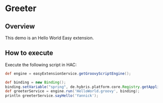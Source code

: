 # Greeter

## Overview
This demo is an Hello World Easy extension.

## How to execute

Execute the following script in HAC:

```groovy
def engine = easyExtensionService.getGroovyScriptEngine();

def binding = new Binding();
binding.setVariable("spring", de.hybris.platform.core.Registry.getApplicationContext());
def greeterService = engine.run('HelloWorld.groovy', binding);                 
println greeterService.sayHello('Yannick');
```

